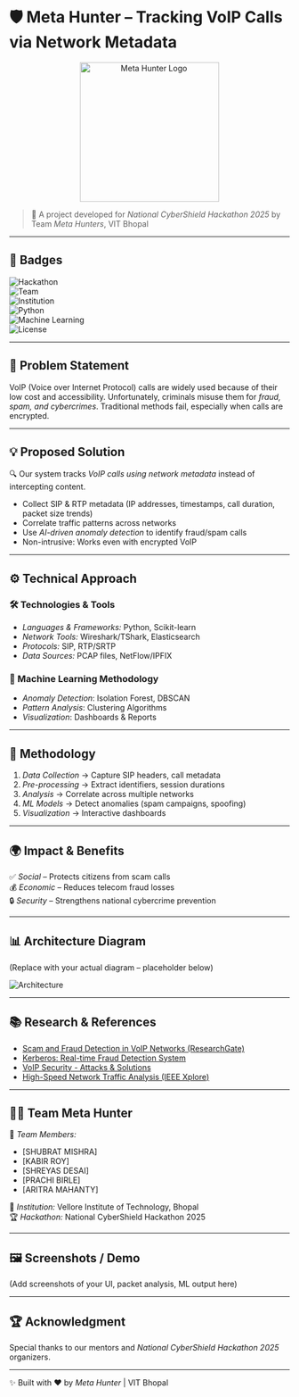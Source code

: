 # 🛡 Meta Hunter – Tracking VoIP Calls via Network Metadata  

<p align="center">
  <img src="A_flat-design_digital_vector_graphic_of_the_Meta_H.png" alt="Meta Hunter Logo" width="250"/>
</p>

> 🚀 A project developed for *National CyberShield Hackathon 2025* by Team *Meta Hunters*, VIT Bhopal  

---

## 📛 Badges  

![Hackathon](https://img.shields.io/badge/National%20CyberShield%20Hackathon-2025-blueviolet?style=for-the-badge&logo=hackaday)  
![Team](https://img.shields.io/badge/Team-Meta%20Hunter-green?style=for-the-badge&logo=teamspeak)  
![Institution](https://img.shields.io/badge/VIT-Bhopal-orange?style=for-the-badge&logo=google-scholar)  
![Python](https://img.shields.io/badge/Python-3.9+-yellow?style=for-the-badge&logo=python)  
![Machine Learning](https://img.shields.io/badge/Machine%20Learning-Anomaly%20Detection-red?style=for-the-badge&logo=scikitlearn)  
![License](https://img.shields.io/badge/License-MIT-blue?style=for-the-badge&logo=open-source-initiative)  

---

## 📌 Problem Statement  
VoIP (Voice over Internet Protocol) calls are widely used because of their low cost and accessibility. Unfortunately, criminals misuse them for *fraud, spam, and cybercrimes*. Traditional methods fail, especially when calls are encrypted.  

---

## 💡 Proposed Solution  
🔍 Our system tracks *VoIP calls using network metadata* instead of intercepting content.  

- Collect SIP & RTP metadata (IP addresses, timestamps, call duration, packet size trends)  
- Correlate traffic patterns across networks  
- Use *AI-driven anomaly detection* to identify fraud/spam calls  
- Non-intrusive: Works even with encrypted VoIP  

---

## ⚙ Technical Approach  

### 🛠 Technologies & Tools  
- *Languages & Frameworks:* Python, Scikit-learn  
- *Network Tools:* Wireshark/TShark, Elasticsearch  
- *Protocols:* SIP, RTP/SRTP  
- *Data Sources:* PCAP files, NetFlow/IPFIX  

### 🤖 Machine Learning Methodology  
- *Anomaly Detection*: Isolation Forest, DBSCAN  
- *Pattern Analysis*: Clustering Algorithms  
- *Visualization*: Dashboards & Reports  

---

## 🔬 Methodology  
1. *Data Collection* → Capture SIP headers, call metadata  
2. *Pre-processing* → Extract identifiers, session durations  
3. *Analysis* → Correlate across multiple networks  
4. *ML Models* → Detect anomalies (spam campaigns, spoofing)  
5. *Visualization* → Interactive dashboards  

---

## 🌍 Impact & Benefits  

✅ *Social* – Protects citizens from scam calls  
💰 *Economic* – Reduces telecom fraud losses  
🔒 *Security* – Strengthens national cybercrime prevention  

---

## 📊 Architecture Diagram  
(Replace with your actual diagram – placeholder below)  

![Architecture](https://img.freepik.com/free-vector/data-science-concept-illustration_114360-979.jpg)  

---

## 📚 Research & References  
- [Scam and Fraud Detection in VoIP Networks (ResearchGate)](https://www.researchgate.net/publication/254047289_Scam_and_fraud_detection_in_VoIP_Networks_Analysis_and_countermeasures_using_user_profiling)  
- [Kerberos: Real-time Fraud Detection System](https://www.researchgate.net/publication/311550265_Kerberos_a_real-time_Fraud_Detection_System_for_IMS-enabled_VoIP_networks)  
- [VoIP Security - Attacks & Solutions](https://www.researchgate.net/publication/220449868_VoIP_Security_-_Attacks_and_Solutions)  
- [High-Speed Network Traffic Analysis (IEEE Xplore)](https://ieeexplore.ieee.org/document/7796849/)  

---

## 👨‍💻 Team Meta Hunter  

👥 *Team Members:*  
- [SHUBRAT MISHRA]  
- [KABIR ROY]  
- [SHREYAS DESAI]  
- [PRACHI BIRLE]
- [ARITRA MAHANTY]  

🏫 *Institution:* Vellore Institute of Technology, Bhopal  
🏆 *Hackathon:* National CyberShield Hackathon 2025  

---

## 🖼 Screenshots / Demo  
(Add screenshots of your UI, packet analysis, ML output here)  

---

## 🏆 Acknowledgment  
Special thanks to our mentors and *National CyberShield Hackathon 2025* organizers.  

---

✨ Built with ❤ by *Meta Hunter* | VIT Bhopal
